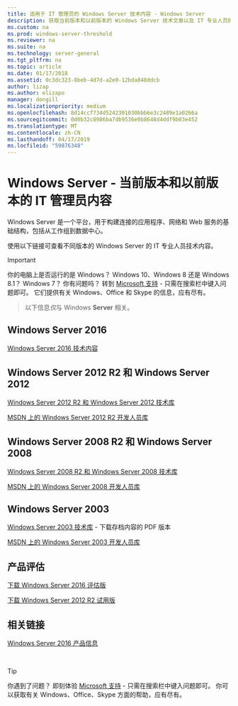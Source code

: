 ```yaml
---
title: 适用于 IT 管理员的 Windows Server 技术内容 - Windows Server
description: 获取当前版本和以前版本的 Windows Server 技术文章以及 IT 专业人员的产品评估。
ms.custom: na
ms.prod: windows-server-threshold
ms.reviewer: na
ms.suite: na
ms.technology: server-general
ms.tgt_pltfrm: na
ms.topic: article
ms.date: 01/17/2018
ms.assetid: 0c3dc323-8beb-4d7d-a2e0-12bda848ddcb
author: lizap
ms.author: elizapo
manager: dongill
ms.localizationpriority: medium
ms.openlocfilehash: 8d14ccf734d5242301030bbb6e3c2489e1a0266a
ms.sourcegitcommit: 0d0b32c8986ba7db9536e0b8648d4ddf9b03e452
ms.translationtype: MT
ms.contentlocale: zh-CN
ms.lasthandoff: 04/17/2019
ms.locfileid: "59876348"
---
```

# <a name="windows-server---it-administrator-content-for-current-and-previous-releases"></a>Windows Server - 当前版本和以前版本的 IT 管理员内容

Windows Server 是一个平台，用于构建连接的应用程序、网络和 Web 服务的基础结构，包括从工作组到数据中心。

使用以下链接可查看不同版本的 Windows Server 的 IT 专业人员技术内容。

> [!IMPORTANT]
> 你的电脑上是否运行的是 Windows？ Windows 10、Windows 8 还是 Windows 8.1？ Windows 7？ 你有问题吗？ 转到 [Microsoft 支持](https://support.microsoft.com) - 只需在搜索栏中键入问题即可。 它们提供有关 Windows、Office 和 Skype 的信息，应有尽有。 

> 以下信息*仅*与 Windows **Server** 相关。

## <a name="windows-server-2016"></a>Windows Server 2016

[Windows Server 2016 技术内容](windows-server-2016.md)

## <a name="windows-server-2012-r2-and-windows-server-2012"></a>Windows Server 2012 R2 和 Windows Server 2012

[Windows Server 2012 R2 和 Windows Server 2012 技术库](/previous-versions/windows/it-pro/windows-server-2012-R2-and-2012/) 

[MSDN 上的 Windows Server 2012 R2 开发人员库](https://msdn.microsoft.com/library/dn609939(v=vs.85).aspx) 

## <a name="windows-server-2008-r2-and-windows-server-2008"></a>Windows Server 2008 R2 和 Windows Server 2008

[Windows Server 2008 R2 和 Windows Server 2008 技术库](/previous-versions/windows/it-pro/windows-server-2008-R2-and-2008)
 
[MSDN 上的 Windows Server 2008 开发人员库](https://msdn.microsoft.com/library/hh738539.aspx) 

## <a name="windows-server-2003"></a>Windows Server 2003

[Windows Server 2003 技术库](https://www.microsoft.com/download/details.aspx?id=53314) - 下载存档内容的 PDF 版本

[MSDN 上的 Windows Server 2003 开发人员库](https://msdn.microsoft.com/library/dn792549.aspx)


## <a name="product-evaluations"></a>产品评估

[下载 Windows Server 2016 评估版](https://www.microsoft.com/evalcenter/evaluate-windows-server-2016?i=1) 

[下载 Windows Server 2012 R2 试用版](https://www.microsoft.com/evalcenter/evaluate-windows-server-2012-r2) 


## <a name="related-links"></a>相关链接
[Windows Server 2016 产品信息](https://www.microsoft.com/cloud-platform/windows-server) 

<br>

> [!TIP]
> 你遇到了问题？ 即刻体验 [Microsoft 支持](https://support.microsoft.com) - 只需在搜索栏中键入问题即可。 你可以获取有关 Windows、Office、Skype 方面的帮助，应有尽有。 


